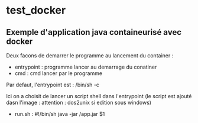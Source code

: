 # test_docker
## Exemple d'application java containeurisé avec docker
Deux facons de demarrer le programme au lancement du container :
  - entrypoint : programme lancer au demarrage du conatiner
  - cmd : cmd lancer par le programme
  
 Par defaut, l'entrypoint est : /bin/sh -c 
 
 Ici on a choisit de lancer un script shell dans l'entrypoint (le script est ajouté dasn l'image : attention : dos2unix si edition sous windows)
 
- run.sh :
#!/bin/sh
java -jar /app.jar $1

 
